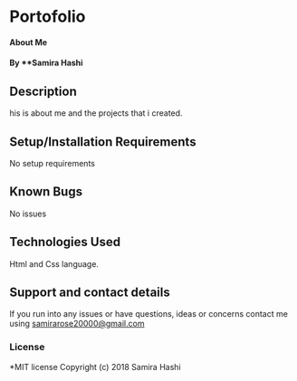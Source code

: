 # Portofolio
#### About Me
#### By **Samira Hashi
## Description
his is about me and the projects that i created.
## Setup/Installation Requirements
No setup requirements
## Known Bugs
No issues
## Technologies Used
Html and Css language.
## Support and contact details
If you run into any issues or have questions, ideas or concerns contact me using samirarose20000@gmail.com
### License
*MIT license
Copyright (c) 2018 Samira Hashi
  
